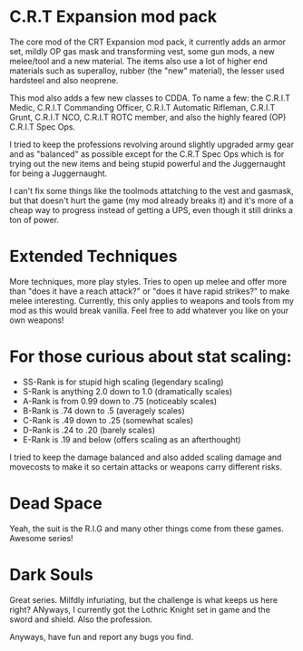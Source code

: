 # C.R.T Expansion mod pack
The core mod of the CRT Expansion mod pack, it currently adds an armor set, mildly OP gas mask and transforming vest, some gun mods, a new melee/tool and a new material. The items also use a lot of higher end materials such as superalloy, rubber (the "new" material), the lesser used hardsteel and also neoprene.

This mod also adds a few new classes to CDDA. To name a few: the C.R.I.T Medic, C.R.I.T Commanding Officer, C.R.I.T Automatic Rifleman, C.R.I.T Grunt, C.R.I.T NCO, C.R.I.T ROTC member, and also the highly feared (OP) C.R.I.T Spec Ops.

I tried to keep the professions revolving around slightly upgraded army gear and as "balanced" as possible except for the C.R.T Spec Ops which is for trying out the new items and being stupid powerful and the Juggernaught for being a Juggernaught.

I can't fix some things like the toolmods attatching to the vest and gasmask, but that doesn't hurt the game (my mod already breaks it) and it's more of a cheap way to progress instead of getting a UPS, even though it still drinks a ton of power.



# Extended Techniques
More techniques, more play styles. Tries to open up melee and offer more than "does it have a reach attack?" or "does it have rapid strikes?" to make melee interesting. Currently, this only applies to weapons and tools from my mod as this would break vanilla. Feel free to add whatever you like on your own weapons!

# For those curious about stat scaling:

* SS-Rank is for stupid high scaling (legendary scaling)
* S-Rank is anything 2.0 down to 1.0 (dramatically scales)
* A-Rank is from 0.99 down to .75 (noticeably scales)
* B-Rank is .74 down to .5 (averagely scales)
* C-Rank is .49 down to .25 (somewhat scales)
* D-Rank is .24 to .20 (barely scales)
* E-Rank is .19 and below (offers scaling as an afterthought)

I tried to keep the damage balanced and also added scaling damage and movecosts to make it so certain attacks or weapons carry different risks.

# Dead Space
Yeah, the suit is the R.I.G and many other things come from these games. Awesome series!

# Dark Souls
Great series. Milfdly infuriating, but the challenge is what keeps us here right? ANyways, I currently got the Lothric Knight set in game and the sword and shield. Also the profession. 

Anyways, have fun and report any bugs you find.
